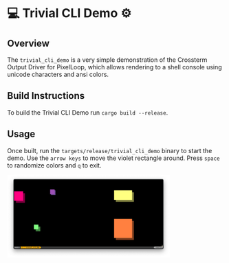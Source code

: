 # 💻 Trivial CLI Demo ⚙️

## Overview

The `trivial_cli_demo` is a very simple demonstration of the Crossterm Output Driver for PixelLoop, which allows rendering to a shell console using unicode characters and ansi colors.

## Build Instructions

To build the Trivial CLI Demo run `cargo build --release`.

## Usage

Once built, run the `targets/release/trivial_cli_demo` binary to start the demo. Use the `arrow keys` to move the violet rectangle around. Press `space` to randomize colors and `q` to exit.

<img src="thumbnail.png" style="max-width: 75%" width="75%" alt="Thumbnail" />
